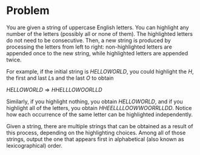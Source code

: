 # Problem

You are given a string of uppercase English letters. You can highlight any number of the letters (possibly all or none of them). The highlighted letters do not need to be consecutive. Then, a new string is produced by processing the letters from left to right: non-highlighted letters are appended once to the new string, while highlighted letters are appended twice.

For example, if the initial string is $HELLOWORLD$, you could highlight the $H$, the first and last $L$s and the last $O$ to obtain

$HELLOWORLD ⇒ HHELLLOWOORLLD$

Similarly, if you highlight nothing, you obtain $HELLOWORLD$, and if you highlight all of the letters, you obtain $HHEELLLLOOWWOORRLLDD$. Notice how each occurrence of the same letter can be highlighted independently.

Given a string, there are multiple strings that can be obtained as a result of this process, depending on the highlighting choices. Among all of those strings, output the one that appears first in alphabetical (also known as lexicographical) order.
